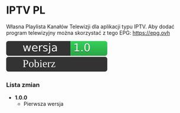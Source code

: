 # IPTV PL
Własna Playlista Kanałów Telewizji dla aplikacji typu IPTV. Aby dodać program telewizyjny można skorzystać z tego EPG: https://epg.ovh

[![Wersja](https://raw.githubusercontent.com/moniga9/iptv-pl/main/extras/ver.svg)](https://github.com/moniga9/iptv-pl/blob/main/TV.m3u)
[![Link](https://raw.githubusercontent.com/moniga9/iptv-pl/8fa268ca45f1b6a15bcec97e1c43c6a75beacd82/extras/download.svg)](https://raw.githubusercontent.com/moniga9/iptv-pl/main/TV.m3u)

### Lista zmian

* **1.0.0**
  * <!-- (Lista zmian) --> Pierwsza wersja
